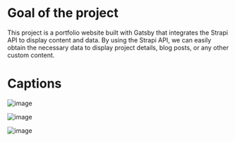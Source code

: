# Goal of the project

This project is a portfolio website built with Gatsby that integrates the Strapi API to display content and data. By using the Strapi API, we can easily obtain the necessary data to display project details, blog posts, or any other custom content.

# Captions

![image](https://user-images.githubusercontent.com/64202326/233479495-8aa84644-0fc5-4307-83e6-6db4e589cf0d.png)

![image](https://user-images.githubusercontent.com/64202326/233479618-8895dae6-82c1-4128-b37e-d94bb3d63fde.png)

![image](https://user-images.githubusercontent.com/64202326/233479678-97a8f61a-8982-43fc-83c9-c48667d3d0ed.png)

